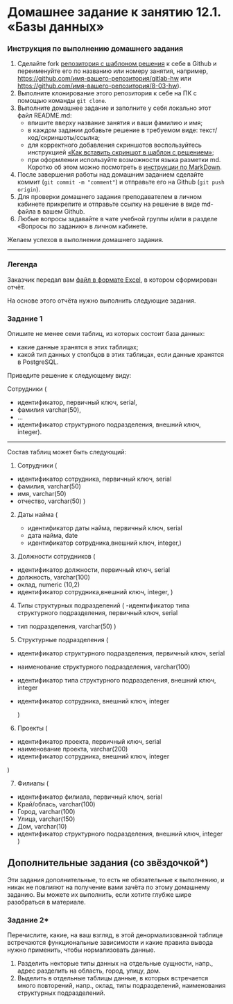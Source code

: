# Домашнее задание к занятию 12.1. «Базы данных»

### Инструкция по выполнению домашнего задания

1. Сделайте fork [репозитория c шаблоном решения](https://github.com/netology-code/sys-pattern-homework) к себе в Github и переименуйте его по названию или номеру занятия, например, https://github.com/имя-вашего-репозитория/gitlab-hw или https://github.com/имя-вашего-репозитория/8-03-hw).
2. Выполните клонирование этого репозитория к себе на ПК с помощью команды `git clone`.
3. Выполните домашнее задание и заполните у себя локально этот файл README.md:
   - впишите вверху название занятия и ваши фамилию и имя;
   - в каждом задании добавьте решение в требуемом виде: текст/код/скриншоты/ссылка;
   - для корректного добавления скриншотов воспользуйтесь инструкцией [«Как вставить скриншот в шаблон с решением»](https://github.com/netology-code/sys-pattern-homework/blob/main/screen-instruction.md);
   - при оформлении используйте возможности языка разметки md. Коротко об этом можно посмотреть в [инструкции по MarkDown](https://github.com/netology-code/sys-pattern-homework/blob/main/md-instruction.md).
4. После завершения работы над домашним заданием сделайте коммит (`git commit -m "comment"`) и отправьте его на Github (`git push origin`).
5. Для проверки домашнего задания преподавателем в личном кабинете прикрепите и отправьте ссылку на решение в виде md-файла в вашем Github.
6. Любые вопросы задавайте в чате учебной группы и/или в разделе «Вопросы по заданию» в личном кабинете.

Желаем успехов в выполнении домашнего задания.

---
### Легенда

Заказчик передал вам [файл в формате Excel](https://github.com/netology-code/sdb-homeworks/blob/main/resources/hw-12-1.xlsx), в котором сформирован отчёт. 

На основе этого отчёта нужно выполнить следующие задания.

### Задание 1

Опишите не менее семи таблиц, из которых состоит база данных:

- какие данные хранятся в этих таблицах;
- какой тип данных у столбцов в этих таблицах, если данные хранятся в PostgreSQL.

Приведите решение к следующему виду:

Сотрудники (

- идентификатор, первичный ключ, serial,
- фамилия varchar(50),
- ...
- идентификатор структурного подразделения, внешний ключ, integer).

____________________________________________________________________
Состав таблиц может быть следующий:

1. Сотрудники (
- идентификатор сотрудника, первичный ключ, serial
- фамилия, varchar(50)
- имя, varchar(50)
- отчество, varchar(50)
  )

2. Даты найма (
   - идентификатор даты найма, первичный ключ, serial
   - дата найма, date
   - идентификатор сотрудника,внешний ключ, integer,)
  
3. Должности сотрудников (
  - идентификатор должности, первичный ключ, serial
  - должность, varchar(100)
  - оклад, numeric (10,2)
  - идентификатор сотрудника,внешний ключ, integer,
)

4. Типы структурных подразделений (
-идентификатор типа структурного подразделения, первичный ключ, serial
- тип подразделения, varchar(50)
)


5. Структурные подразделения (
- идентификатор структурного подразделения, первичный ключ, serial
- наименование структурного подразделения, varchar(100)
- идентификатор типа структурного подразделения, внешний ключ, integer
- идентификатор сотрудника, внешний ключ, integer

  )

6. Проекты (
- идентификатор проекта, первичный ключ, serial
- наименование проекта, varchar(200)
- идентификатор сотрудника, внешний ключ, integer

)

7. Филиалы (
- идентификатор филиала, первичный ключ, serial
- Край/облась, varchar(100)
- Город, varchar(100)
- Улица, varchar(150)
- Дом, varchar(10)
- идентификатор структурного подразделения, внешний ключ, integer
)

## Дополнительные задания (со звёздочкой*)
Эти задания дополнительные, то есть не обязательные к выполнению, и никак не повлияют на получение вами зачёта по этому домашнему заданию. Вы можете их выполнить, если хотите глубже шире разобраться в материале.


### Задание 2*

Перечислите, какие, на ваш взгляд, в этой денормализованной таблице встречаются функциональные зависимости и какие правила вывода нужно применить, чтобы нормализовать данные.

1. Разделить некторые типы данных на отдельные сущности, напр., адрес разделить на область, город, улицу, дом.
2. Выделить в отдельные таблицы данные, в которых встречается много повторений, напр., оклад, типы подразделений, наименования структурных подразделений.
